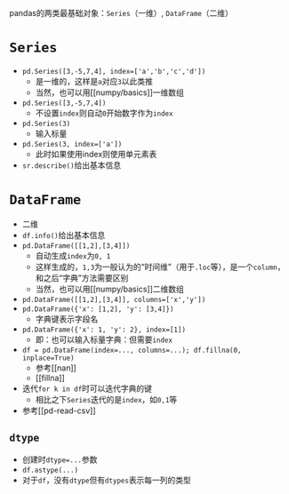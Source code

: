 pandas的两类最基础对象：`Series`（一维）, `DataFrame`（二维）
#  `Series`
- `pd.Series([3,-5,7,4], index=['a','b','c','d'])`
  - 是一维的，这样是`a`对应`3`以此类推
  - 当然，也可以用[[numpy/basics]]一维数组
- `pd.Series([3,-5,7,4])`
  - 不设置`index`则自动`0`开始数字作为`index`
- `pd.Series(3)`
  - 输入标量
- `pd.Series(3, index=['a'])`
  - 此时如果使用index则使用单元素表
- `sr.describe()`给出基本信息
# `DataFrame`
- 二维
- `df.info()`给出基本信息
- `pd.DataFrame([[1,2],[3,4]])`
  - 自动生成`index`为`0, 1`
  - 这样生成的，`1,3`为一般认为的“时间维”（用于`.loc`等），是一个`column`，和之后“字典”方法需要区别
  - 当然，也可以用[[numpy/basics]]二维数组
- `pd.DataFrame([[1,2],[3,4]], columns=['x','y'])`
- `pd.DataFrame({'x': [1,2], 'y': [3,4]})`
  - 字典键表示字段名
- `pd.DataFrame({'x': 1, 'y': 2}, index=[1])`
  - 即：也可以输入标量字典：但需要`index`
- `df = pd.DataFrame(index=..., columns=...); df.fillna(0, inplace=True)`
  - 参考[[nan]]
  - [[fillna]]
- 迭代`for k in df`时可以迭代字典的键
  - 相比之下`Series`迭代的是`index`，如`0,1`等
- 参考[[pd-read-csv]]
## `dtype`
- 创建时`dtype=...`参数
- `df.astype(...)`
- 对于`df`，没有`dtype`但有`dtypes`表示每一列的类型